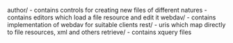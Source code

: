 author/	
	- contains controls for creating new files of different natures
	- contains editors which load a file resource and edit it
webdav/
	- contains implementation of webdav for suitable clients 
rest/
	- uris which map directly to file resources, xml and others
retrieve/
	- contains xquery files 
